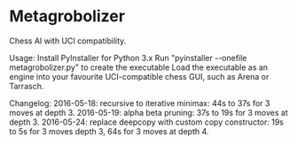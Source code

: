 # Metagrobolizer
Chess AI with UCI compatibility.

Usage:
Install PyInstaller for Python 3.x
Run "pyinstaller --onefile metagrobolizer.py" to create the executable
Load the executable as an engine into your favourite UCI-compatible chess GUI, such as Arena or Tarrasch.

Changelog:
2016-05-18: recursive to iterative minimax: 44s to 37s for 3 moves at depth 3.
2016-05-19: alpha beta pruning: 37s to 19s for 3 moves at depth 3.
2016-05-24: replace deepcopy with custom copy constructor: 19s to 5s for 3 moves depth 3, 64s for 3 moves at depth 4.